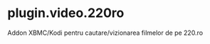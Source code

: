 plugin.video.220ro
==================

Addon XBMC/Kodi pentru cautare/vizionarea filmelor de pe 220.ro

